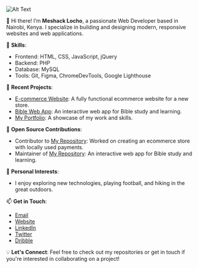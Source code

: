 ![Alt Text](https://github.com/Meshack-Locho/Meshack-Locho/blob/main/gif2-unscreen.gif)

👋 Hi there! I’m **Meshack Locho**, a passionate Web Developer based in Nairobi, Kenya. I specialize in building and designing modern, responsive websites and web applications. 

🔧 **Skills**:
- Frontend: HTML, CSS, JavaScript, jQuery
- Backend: PHP
- Database: MySQL
- Tools: Git, Figma, ChromeDevTools, Google Lighthouse

🚀 **Recent Projects**:
- [E-commerce Website](https://meshacklocho.co.ke/ec-website2): A fully functional ecommerce website for a new store.
- [Bible Web App](https://github.com/users/Meshack-Locho/projects/2): An interactive web app for Bible study and learning.
- [My Portfolio](https://meshacklocho.co.ke/): A showcase of my work and skills.

🌱 **Open Source Contributions**:
- Contributor to [My Repository](https://github.com/Meshack-Locho/E-commerce-Store-With-Paypal-and-MPESA-STK-Push-Payment): Worked on creating an ecommerce store with locally used payments.
- Maintainer of [My Repository](https://github.com/Meshack-Locho/Bible-quiz-and-livechat-app): An interactive web app for Bible study and learning.

🎨 **Personal Interests**:
- I enjoy exploring new technologies, playing football, and hiking in the great outdoors.

📫 **Get in Touch**:
- [Email](mailto:meshacklocho@meshacklocho.co.ke)
- [Website](https://meshacklocho.co.ke)
- [LinkedIn](https://www.linkedin.com/in/meshack-locho-41260b239/)
- [Twitter](https://x.com/MeshDev61001)
- [Dribble](https://dribbble.com/Meshack_Locho)

💡 **Let's Connect**:
Feel free to check out my repositories or get in touch if you're interested in collaborating on a project!
